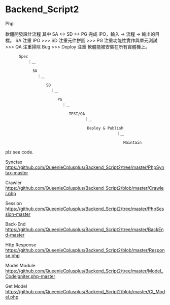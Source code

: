 # Backend_Script2
Php

軟體開發設計流程
其中 SA <-> SD <-> PG 完成 IPO，輸入 -> 流程 -> 輸出的目標。 
SA 注重 IPO >>> SD 注重元件拼圖 >>> PG 注重功能性實作與單元測試 >>> QA 注重掃除 Bug >>> Deploy 注重 軟體能被安裝在所有實體機上。



          Spec  
              ｜＿

                SA
                  ｜＿

                      SD
                        ｜＿

                           PG
                             ｜＿

                                TEST/QA
                                       ｜＿

                                        Deploy & Publish
                                                     ｜＿

                                                        Maintain

plz see code.

Synctax https://github.com/QueenieCplusplus/Backend_Script2/tree/master/PhpSyntax-master

Crawler https://github.com/QueenieCplusplus/Backend_Script2/blob/master/Crawler.php

Session
https://github.com/QueenieCplusplus/Backend_Script2/tree/master/PhpSession-master

Back-End
https://github.com/QueenieCplusplus/Backend_Script2/tree/master/BackEnd-master

Http Response
https://github.com/QueenieCplusplus/Backend_Script2/blob/master/Response.php

Model Module
https://github.com/QueenieCplusplus/Backend_Script2/tree/master/Model_Codelgniter.php-master

Get Model
https://github.com/QueenieCplusplus/Backend_Script2/blob/master/CI_Model.php







